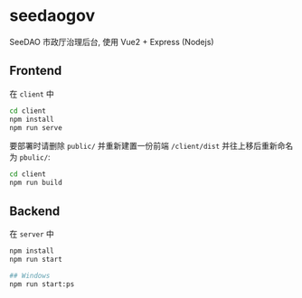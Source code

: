# seedaogov
SeeDAO 市政厅治理后台, 使用 Vue2 + Express (Nodejs)

## Frontend

在 `client` 中

```sh
cd client
npm install
npm run serve
```

要部署时请删除 `public/` 并重新建置一份前端 `/client/dist` 并往上移后重新命名为 `pbulic/`:
```sh
cd client
npm run build
```
## Backend

在 `server` 中

```sh
npm install
npm run start

## Windows
npm run start:ps
```
